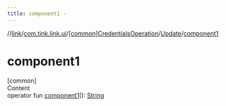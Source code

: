 ```yaml
---
title: component1 -
---
```

//[link](../../../index.md)/[com.tink.link.ui](../../index.md)/[[common]CredentialsOperation](../index.md)/[Update](index.md)/[component1](component1.md)



# component1  
[common]  
Content  
operator fun [component1](component1.md)(): [String](https://kotlinlang.org/api/latest/jvm/stdlib/kotlin/-string/index.html)  



